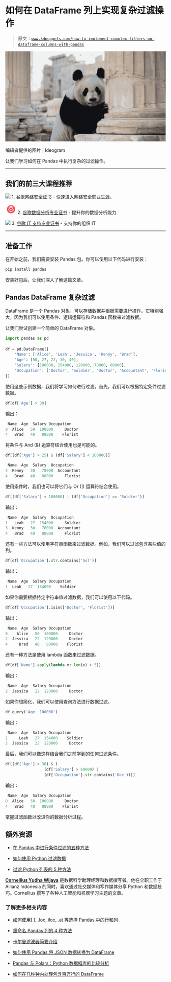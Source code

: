 # 如何在 DataFrame 列上实现复杂过滤操作

> 原文：[`www.kdnuggets.com/how-to-implement-complex-filters-on-dataframe-columns-with-pandas`](https://www.kdnuggets.com/how-to-implement-complex-filters-on-dataframe-columns-with-pandas)

![如何在 DataFrame 列上实现复杂过滤操作](img/a721f50b2319dddafb503b4dc8c77e27.png)

编辑者提供的图片 | Ideogram

让我们学习如何在 Pandas 中执行复杂的过滤操作。

* * *

## 我们的前三大课程推荐

![](img/0244c01ba9267c002ef39d4907e0b8fb.png) 1\. [谷歌网络安全证书](https://www.kdnuggets.com/google-cybersecurity) - 快速进入网络安全职业生涯。

![](img/e225c49c3c91745821c8c0368bf04711.png) 2\. [谷歌数据分析专业证书](https://www.kdnuggets.com/google-data-analytics) - 提升你的数据分析能力

![](img/0244c01ba9267c002ef39d4907e0b8fb.png) 3\. [谷歌 IT 支持专业证书](https://www.kdnuggets.com/google-itsupport) - 支持你的组织 IT

* * *

## 准备工作

在开始之前，我们需要安装 Pandas 包。你可以使用以下代码进行安装：

```py
pip install pandas
```

安装好包后，让我们深入了解这篇文章。

## Pandas DataFrame 复杂过滤

DataFrame 是一个 Pandas 对象，可以存储数据并根据需要进行操作。它特别强大，因为我们可以使用条件、逻辑运算符和 Pandas 函数来过滤数据。

让我们尝试创建一个简单的 DataFrame 对象。

```py
import pandas as pd

df = pd.DataFrame({
    'Name': ['Alice', 'Leah', 'Jessica', 'Kenny', 'Brad'],
    'Age': [50, 27, 22, 30, 40],
    'Salary': [100000, 154000, 120000, 78000, 88000],
    'Occupation': ['Doctor', 'Soldier', 'Doctor', 'Accountant', 'Florist']
})
```

使用这些示例数据，我们将学习如何进行过滤。首先，我们可以根据特定条件过滤数据。

```py
df[df['Age'] > 30]
```

输出：

```py
 Name  Age  Salary Occupation
0  Alice   50  100000     Doctor
4   Brad   40   88000    Florist
```

将条件与 And (&) 运算符结合使用也是可能的。

```py
df[(df['Age'] > 25) & (df['Salary'] < 100000)]
```

```py
 Name  Age  Salary  Occupation
3  Kenny   30   78000  Accountant
4   Brad   40   88000     Florist
```

使用条件时，我们也可以将它们与 Or (|) 运算符结合使用。

```py
df[(df['Salary'] < 100000) | (df['Occupation'] == 'Soldier')]
```

输出：

```py
 Name  Age  Salary  Occupation
1   Leah   27  154000     Soldier
3  Kenny   30   78000  Accountant
4   Brad   40   88000     Florist
```

还有一些方法可以使用字符串函数来过滤数据。例如，我们可以过滤包含某些值的列。

```py
df[df['Occupation'].str.contains('Sol')]
```

输出：

```py
 Name  Age  Salary Occupation
1  Leah   27  154000    Soldier
```

如果你需要根据特定字符串值过滤数据，我们可以使用以下代码。

```py
df[df['Occupation'].isin(['Doctor', 'Florist'])]
```

输出：

```py
 Name  Age  Salary Occupation
0    Alice   50  100000     Doctor
2  Jessica   22  120000     Doctor
4     Brad   40   88000    Florist
```

还有一种方法是使用 lambda 函数来过滤数据。

```py
df[df['Name'].apply(lambda x: len(x) > 5)]
```

输出：

```py
 Name  Age  Salary Occupation
2  Jessica   22  120000     Doctor
```

如果你想简化，我们可以使用查询方法进行数据过滤。

```py
df.query('Age  100000')
```

输出：

```py
 Name  Age  Salary Occupation
1     Leah   27  154000    Soldier
2  Jessica   22  120000     Doctor
```

最后，我们可以像这样结合我们之前学到的任何过滤条件。

```py
df[(df['Age'] > 30) & (
                 (df['Salary'] > 60000) | 
                 (df['Occupation'].str.contains('Doc')))]
```

输出：

```py
 Name  Age  Salary Occupation
0  Alice   50  100000     Doctor
4   Brad   40   88000    Florist
```

掌握过滤函数以改进你的数据分析过程。

## 额外资源

+   [在 Pandas 中进行条件过滤的五种方法](https://www.kdnuggets.com/2022/12/five-ways-conditional-filtering-pandas.html)

+   [如何使用 Python 过滤数据](https://www.kdnuggets.com/2022/02/filter-data-python.html/)

+   [过滤 Python 列表的 5 种方法](https://www.kdnuggets.com/2022/11/5-ways-filtering-python-lists.html)

**[Cornellius Yudha Wijaya](https://www.linkedin.com/in/cornellius-yudha-wijaya/)** 是数据科学助理经理和数据撰写者。他在全职工作于 Allianz Indonesia 的同时，喜欢通过社交媒体和写作媒体分享 Python 和数据技巧。Cornellius 撰写了各种人工智能和机器学习主题的文章。

### 了解更多相关内容

+   [如何使用[ ], .loc, iloc, .at 等选择 Pandas 中的行和列](https://www.kdnuggets.com/2019/06/select-rows-columns-pandas.html)

+   [重命名 Pandas 列的 4 种方法](https://www.kdnuggets.com/2022/11/4-ways-rename-pandas-columns.html)

+   [卡尔曼滤波器简要介绍](https://www.kdnuggets.com/2022/12/brief-introduction-kalman-filters.html)

+   [如何使用 Pandas 将 JSON 数据转换为 DataFrame](https://www.kdnuggets.com/how-to-convert-json-data-into-a-dataframe-with-pandas)

+   [Pandas 与 Polars：Python 数据框库的比较分析](https://www.kdnuggets.com/pandas-vs-polars-a-comparative-analysis-of-python-dataframe-libraries)

+   [如何在几秒钟内处理包含百万行的 DataFrame](https://www.kdnuggets.com/2022/01/process-dataframe-millions-rows-seconds.html)
